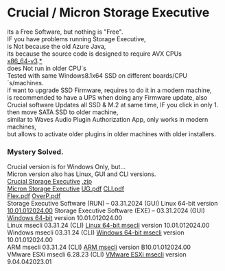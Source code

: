 # Crucial / Micron Storage Executive  </br>

its a Free Software, but nothing is "Free". </br>
IF you have problems running Storage Executive, </br>
is Not because the old Azure Java, </br>
its because the source code is designed to require AVX CPUs </br>
[x86_64-v3](https://en.wikipedia.org/wiki/X86-64#Microarchitecture_levels).[*](https://hackaday.com/2024/02/25/what-is-x86-64-v3/) </br>
does Not run in older CPU´s </br> 
Tested with same Windows8.1x64 SSD on different boards/CPU´s/machines. </br>
if want to upgrade SSD Firmware, requires to do it in a modern machine, </br>
is recommended to have a UPS when doing any Firmware update, also Crucial software Updates all SSD & M.2 at same time, IF you click in only 1. </br>
then move SATA SSD to older machine, </br>
similar to Waves Audio Plugin Authorization App, only works in modern machines, </br>
but allows to activate older plugins in older machines with older installers. </br>

### Mystery Solved. </br>

Crucial version is for Windows Only, but... </br>
Micron version also has Linux, GUI and CLI versions. </br>
[Crucial Storage Executive](https://www.crucial.com/support/storage-executive) [.zip](https://www.crucial.com/content/dam/crucial/support/storage-executive-win-64.zip) </br>
[Micron Storage Executive](https://www.micron.com/sales-support/downloads/software-drivers/storage-executive-software)
[UG.pdf](https://www.micron.com/content/dam/micron/global/public/products/software/storage-executive-software/storageexecutive-user-guide-en.pdf) [CLI.pdf](https://www.micron.com/content/dam/micron/global/public/products/software/storage-executive-software/msecli/storage-executive-cli-user-guide.pdf) </br>
[Flex.pdf](https://www.micron.com/content/dam/micron/global/public/products/technical-marketing-brief/ssd-flex-capacity-feature-tech-brief.pdf) [OverP.pdf](https://www.micron.com/content/dam/micron/global/public/products/technical-marketing-brief/overprovisioning-client-ssds-in-storage-executive-windows-brief.pdf) </br>
Storage Executive Software (RUN) – 03.31.2024 (GUI) Linux 64-bit version [10.01.012024.00](https://www.micron.com/content/dam/micron/global/public/products/software/storage-executive-software/storageexecutive-linux.run)
Storage Executive Software (EXE) – 03.31.2024 (GUI) [Windows 64-bit](https://www.micron.com/content/dam/micron/global/public/products/software/storage-executive-software/storageexecutive-windows.exe) version 10.01.012024.00 </br>
Linux msecli 03.31.24 (CLI) [Linux 64-bit msecli](https://www.micron.com/content/dam/micron/global/public/products/software/storage-executive-software/msecli/msecli-linux.run) version 10.01.012024.00 </br>
Windows msecli 03.31.24 (CLI) [Windows 64-bit msecli](https://www.micron.com/content/dam/micron/global/public/products/software/storage-executive-software/msecli/msecli-windows.exe) version 10.01.012024.00 </br>
ARM msecli 03.31.24 (CLI) [ARM msecli](https://www.micron.com/content/dam/micron/global/public/products/software/storage-executive-software/msecli/msecli-arm.zip) version B10.01.012024.00 </br>
VMware ESXi msecli 6.28.23 (CLI) [VMware ESXi msecli](https://www.micron.com/content/dam/micron/global/public/products/software/storage-executive-software/msecli/msecli-vmware-esxi.zip) version 9.04.042023.01 </br>
